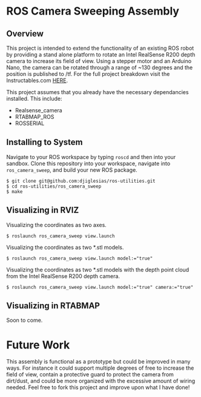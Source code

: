 # ROS Camera Sweeping Assembly #
## Overview ##
This project is intended to extend the functionality of an existing ROS robot by providing a stand alone platform to rotate an Intel RealSense R200 depth camera to increase its field of view. Using a stepper motor and an Arduino Nano, the camera can be rotated through a range of ~130 degrees and the position is published to /tf. For the full project breakdown visit the Instructables.com [HERE](www.poop.com). 

This project assumes that you already have the necessary dependancies installed. This include:
- Realsense_camera
- RTABMAP_ROS
- ROSSERIAL

## Installing to System ##
Navigate to your ROS workspace by typing `roscd` and then into your sandbox. Clone this repository into your workspace, navigate into `ros_camera_sweep`, and build your new ROS package.

~~~
$ git clone git@github.com:djiglesias/ros-utilities.git
$ cd ros-utilities/ros_camera_sweep
$ make
~~~

## Visualizing in RVIZ ##
Visualizing the coordinates as two axes.
~~~
$ roslaunch ros_camera_sweep view.launch
~~~
Visualizing the coordinates as two *.stl models.
~~~
$ roslaunch ros_camera_sweep view.launch model:="true"
~~~
Visualizing the coordinates as two *.stl models with the depth point cloud from the Intel RealSense R200 depth camera.
~~~
$ roslaunch ros_camera_sweep view.launch model:="true" camera:="true"
~~~

## Visualizing in RTABMAP ##
Soon to come.

# Future Work ##
This assembly is functional as a prototype but could be improved in many ways. For instance it could support multiple degrees of free to increase the field of view, contain a protective guard to protect the camera from dirt/dust, and could be more organized with the excessive amount of wiring needed. Feel free to fork this project and improve upon what I have done!
